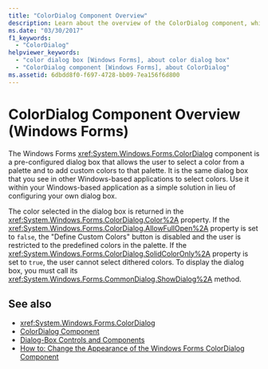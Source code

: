 ```yaml
---
title: "ColorDialog Component Overview"
description: Learn about the overview of the ColorDialog component, which is a pre-configured dialog box that allows the user to select a color from a palette.
ms.date: "03/30/2017"
f1_keywords: 
  - "ColorDialog"
helpviewer_keywords: 
  - "color dialog box [Windows Forms], about color dialog box"
  - "ColorDialog component [Windows Forms], about ColorDialog"
ms.assetid: 6dbdd8f0-f697-4728-bb09-7ea156f6d800
---
```

# ColorDialog Component Overview (Windows Forms)

The Windows Forms <xref:System.Windows.Forms.ColorDialog> component is a pre-configured dialog box that allows the user to select a color from a palette and to add custom colors to that palette. It is the same dialog box that you see in other Windows-based applications to select colors. Use it within your Windows-based application as a simple solution in lieu of configuring your own dialog box.  
  
 The color selected in the dialog box is returned in the <xref:System.Windows.Forms.ColorDialog.Color%2A> property. If the <xref:System.Windows.Forms.ColorDialog.AllowFullOpen%2A> property is set to `false`, the "Define Custom Colors" button is disabled and the user is restricted to the predefined colors in the palette. If the <xref:System.Windows.Forms.ColorDialog.SolidColorOnly%2A> property is set to `true`, the user cannot select dithered colors. To display the dialog box, you must call its <xref:System.Windows.Forms.CommonDialog.ShowDialog%2A> method.  
  
## See also

- <xref:System.Windows.Forms.ColorDialog>
- [ColorDialog Component](colordialog-component-windows-forms.md)
- [Dialog-Box Controls and Components](dialog-box-controls-and-components-windows-forms.md)
- [How to: Change the Appearance of the Windows Forms ColorDialog Component](how-to-change-the-appearance-of-the-windows-forms-colordialog-component.md)
